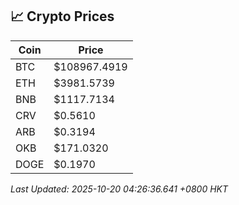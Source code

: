 ## 📈 Crypto Prices

| Coin | Price |
| ---- | ----- |
| BTC | $108967.4919 |
| ETH | $3981.5739 |
| BNB | $1117.7134 |
| CRV | $0.5610 |
| ARB | $0.3194 |
| OKB | $171.0320 |
| DOGE | $0.1970 |

_Last Updated: 2025-10-20 04:26:36.641 +0800 HKT_